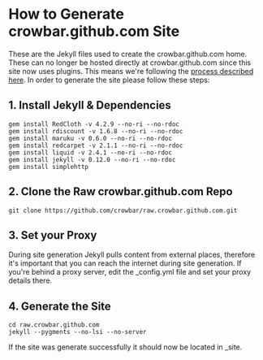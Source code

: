 # How to Generate crowbar.github.com Site

These are the Jekyll files used to create the crowbar.github.com home. These can no longer be hosted directly at crowbar.github.com since this site now uses plugins. This means we're following the [process described here]( http://charliepark.org/jekyll-with-plugins/ ). In order to generate the site please follow these steps:


## 1. Install Jekyll & Dependencies
```
gem install RedCloth -v 4.2.9 --no-ri --no-rdoc
gem install rdiscount -v 1.6.8 --no-ri --no-rdoc
gem install maruku -v 0.6.0 --no-ri --no-rdoc
gem install redcarpet -v 2.1.1 --no-ri --no-rdoc
gem install liquid -v 2.4.1 --no-ri --no-rdoc
gem install jekyll -v 0.12.0 --no-ri --no-rdoc
gem install simplehttp
```

## 2. Clone the Raw crowbar.github.com Repo
```
git clone https://github.com/crowbar/raw.crowbar.github.com.git
```

## 3. Set your Proxy
During site generation Jekyll pulls content from external places, therefore it's important that you can reach the internet during site generation. If you're behind a proxy server, edit the _config.yml file and set your proxy details there.


## 4. Generate the Site
```
cd raw.crowbar.github.com
jekyll --pygments --no-lsi --no-server
```

If the site was generate successfully it should now be located in _site.
